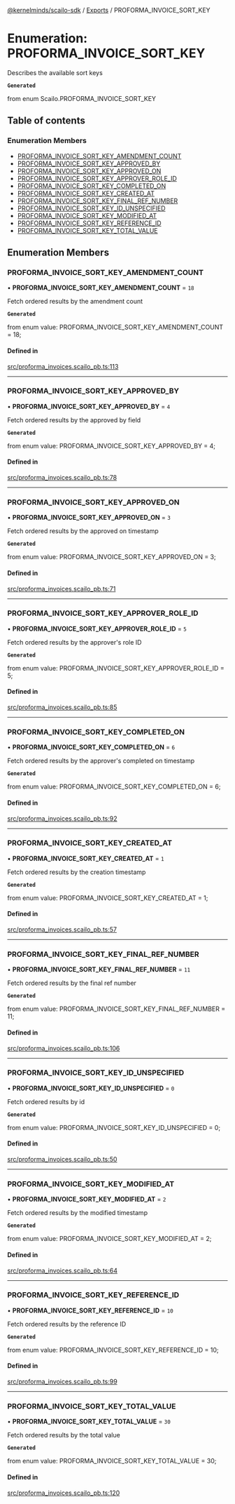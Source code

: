 [@kernelminds/scailo-sdk](../README.md) / [Exports](../modules.md) / PROFORMA\_INVOICE\_SORT\_KEY

# Enumeration: PROFORMA\_INVOICE\_SORT\_KEY

Describes the available sort keys

**`Generated`**

from enum Scailo.PROFORMA_INVOICE_SORT_KEY

## Table of contents

### Enumeration Members

- [PROFORMA\_INVOICE\_SORT\_KEY\_AMENDMENT\_COUNT](PROFORMA_INVOICE_SORT_KEY.md#proforma_invoice_sort_key_amendment_count)
- [PROFORMA\_INVOICE\_SORT\_KEY\_APPROVED\_BY](PROFORMA_INVOICE_SORT_KEY.md#proforma_invoice_sort_key_approved_by)
- [PROFORMA\_INVOICE\_SORT\_KEY\_APPROVED\_ON](PROFORMA_INVOICE_SORT_KEY.md#proforma_invoice_sort_key_approved_on)
- [PROFORMA\_INVOICE\_SORT\_KEY\_APPROVER\_ROLE\_ID](PROFORMA_INVOICE_SORT_KEY.md#proforma_invoice_sort_key_approver_role_id)
- [PROFORMA\_INVOICE\_SORT\_KEY\_COMPLETED\_ON](PROFORMA_INVOICE_SORT_KEY.md#proforma_invoice_sort_key_completed_on)
- [PROFORMA\_INVOICE\_SORT\_KEY\_CREATED\_AT](PROFORMA_INVOICE_SORT_KEY.md#proforma_invoice_sort_key_created_at)
- [PROFORMA\_INVOICE\_SORT\_KEY\_FINAL\_REF\_NUMBER](PROFORMA_INVOICE_SORT_KEY.md#proforma_invoice_sort_key_final_ref_number)
- [PROFORMA\_INVOICE\_SORT\_KEY\_ID\_UNSPECIFIED](PROFORMA_INVOICE_SORT_KEY.md#proforma_invoice_sort_key_id_unspecified)
- [PROFORMA\_INVOICE\_SORT\_KEY\_MODIFIED\_AT](PROFORMA_INVOICE_SORT_KEY.md#proforma_invoice_sort_key_modified_at)
- [PROFORMA\_INVOICE\_SORT\_KEY\_REFERENCE\_ID](PROFORMA_INVOICE_SORT_KEY.md#proforma_invoice_sort_key_reference_id)
- [PROFORMA\_INVOICE\_SORT\_KEY\_TOTAL\_VALUE](PROFORMA_INVOICE_SORT_KEY.md#proforma_invoice_sort_key_total_value)

## Enumeration Members

### PROFORMA\_INVOICE\_SORT\_KEY\_AMENDMENT\_COUNT

• **PROFORMA\_INVOICE\_SORT\_KEY\_AMENDMENT\_COUNT** = ``18``

Fetch ordered results by the amendment count

**`Generated`**

from enum value: PROFORMA_INVOICE_SORT_KEY_AMENDMENT_COUNT = 18;

#### Defined in

[src/proforma_invoices.scailo_pb.ts:113](https://github.com/scailo/ts-sdk/blob/c10a36b57201dfa5903d4b53efa1e62aa6208936/src/proforma_invoices.scailo_pb.ts#L113)

___

### PROFORMA\_INVOICE\_SORT\_KEY\_APPROVED\_BY

• **PROFORMA\_INVOICE\_SORT\_KEY\_APPROVED\_BY** = ``4``

Fetch ordered results by the approved by field

**`Generated`**

from enum value: PROFORMA_INVOICE_SORT_KEY_APPROVED_BY = 4;

#### Defined in

[src/proforma_invoices.scailo_pb.ts:78](https://github.com/scailo/ts-sdk/blob/c10a36b57201dfa5903d4b53efa1e62aa6208936/src/proforma_invoices.scailo_pb.ts#L78)

___

### PROFORMA\_INVOICE\_SORT\_KEY\_APPROVED\_ON

• **PROFORMA\_INVOICE\_SORT\_KEY\_APPROVED\_ON** = ``3``

Fetch ordered results by the approved on timestamp

**`Generated`**

from enum value: PROFORMA_INVOICE_SORT_KEY_APPROVED_ON = 3;

#### Defined in

[src/proforma_invoices.scailo_pb.ts:71](https://github.com/scailo/ts-sdk/blob/c10a36b57201dfa5903d4b53efa1e62aa6208936/src/proforma_invoices.scailo_pb.ts#L71)

___

### PROFORMA\_INVOICE\_SORT\_KEY\_APPROVER\_ROLE\_ID

• **PROFORMA\_INVOICE\_SORT\_KEY\_APPROVER\_ROLE\_ID** = ``5``

Fetch ordered results by the approver's role ID

**`Generated`**

from enum value: PROFORMA_INVOICE_SORT_KEY_APPROVER_ROLE_ID = 5;

#### Defined in

[src/proforma_invoices.scailo_pb.ts:85](https://github.com/scailo/ts-sdk/blob/c10a36b57201dfa5903d4b53efa1e62aa6208936/src/proforma_invoices.scailo_pb.ts#L85)

___

### PROFORMA\_INVOICE\_SORT\_KEY\_COMPLETED\_ON

• **PROFORMA\_INVOICE\_SORT\_KEY\_COMPLETED\_ON** = ``6``

Fetch ordered results by the approver's completed on timestamp

**`Generated`**

from enum value: PROFORMA_INVOICE_SORT_KEY_COMPLETED_ON = 6;

#### Defined in

[src/proforma_invoices.scailo_pb.ts:92](https://github.com/scailo/ts-sdk/blob/c10a36b57201dfa5903d4b53efa1e62aa6208936/src/proforma_invoices.scailo_pb.ts#L92)

___

### PROFORMA\_INVOICE\_SORT\_KEY\_CREATED\_AT

• **PROFORMA\_INVOICE\_SORT\_KEY\_CREATED\_AT** = ``1``

Fetch ordered results by the creation timestamp

**`Generated`**

from enum value: PROFORMA_INVOICE_SORT_KEY_CREATED_AT = 1;

#### Defined in

[src/proforma_invoices.scailo_pb.ts:57](https://github.com/scailo/ts-sdk/blob/c10a36b57201dfa5903d4b53efa1e62aa6208936/src/proforma_invoices.scailo_pb.ts#L57)

___

### PROFORMA\_INVOICE\_SORT\_KEY\_FINAL\_REF\_NUMBER

• **PROFORMA\_INVOICE\_SORT\_KEY\_FINAL\_REF\_NUMBER** = ``11``

Fetch ordered results by the final ref number

**`Generated`**

from enum value: PROFORMA_INVOICE_SORT_KEY_FINAL_REF_NUMBER = 11;

#### Defined in

[src/proforma_invoices.scailo_pb.ts:106](https://github.com/scailo/ts-sdk/blob/c10a36b57201dfa5903d4b53efa1e62aa6208936/src/proforma_invoices.scailo_pb.ts#L106)

___

### PROFORMA\_INVOICE\_SORT\_KEY\_ID\_UNSPECIFIED

• **PROFORMA\_INVOICE\_SORT\_KEY\_ID\_UNSPECIFIED** = ``0``

Fetch ordered results by id

**`Generated`**

from enum value: PROFORMA_INVOICE_SORT_KEY_ID_UNSPECIFIED = 0;

#### Defined in

[src/proforma_invoices.scailo_pb.ts:50](https://github.com/scailo/ts-sdk/blob/c10a36b57201dfa5903d4b53efa1e62aa6208936/src/proforma_invoices.scailo_pb.ts#L50)

___

### PROFORMA\_INVOICE\_SORT\_KEY\_MODIFIED\_AT

• **PROFORMA\_INVOICE\_SORT\_KEY\_MODIFIED\_AT** = ``2``

Fetch ordered results by the modified timestamp

**`Generated`**

from enum value: PROFORMA_INVOICE_SORT_KEY_MODIFIED_AT = 2;

#### Defined in

[src/proforma_invoices.scailo_pb.ts:64](https://github.com/scailo/ts-sdk/blob/c10a36b57201dfa5903d4b53efa1e62aa6208936/src/proforma_invoices.scailo_pb.ts#L64)

___

### PROFORMA\_INVOICE\_SORT\_KEY\_REFERENCE\_ID

• **PROFORMA\_INVOICE\_SORT\_KEY\_REFERENCE\_ID** = ``10``

Fetch ordered results by the reference ID

**`Generated`**

from enum value: PROFORMA_INVOICE_SORT_KEY_REFERENCE_ID = 10;

#### Defined in

[src/proforma_invoices.scailo_pb.ts:99](https://github.com/scailo/ts-sdk/blob/c10a36b57201dfa5903d4b53efa1e62aa6208936/src/proforma_invoices.scailo_pb.ts#L99)

___

### PROFORMA\_INVOICE\_SORT\_KEY\_TOTAL\_VALUE

• **PROFORMA\_INVOICE\_SORT\_KEY\_TOTAL\_VALUE** = ``30``

Fetch ordered results by the total value

**`Generated`**

from enum value: PROFORMA_INVOICE_SORT_KEY_TOTAL_VALUE = 30;

#### Defined in

[src/proforma_invoices.scailo_pb.ts:120](https://github.com/scailo/ts-sdk/blob/c10a36b57201dfa5903d4b53efa1e62aa6208936/src/proforma_invoices.scailo_pb.ts#L120)

